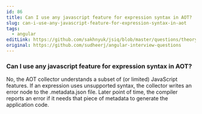 ```yaml
---
id: 86
title: Can I use any javascript feature for expression syntax in AOT?
slug: can-i-use-any-javascript-feature-for-expression-syntax-in-aot
tags:
  - angular
editLink: https://github.com/sakhnyuk/jsiq/blob/master/questions/theory/angular/86.md
original: https://github.com/sudheerj/angular-interview-questions
---
```


### Can I use any javascript feature for expression syntax in AOT?

No, the AOT collector understands a subset of (or limited) JavaScript features. If an expression uses unsupported syntax, the collector writes an error node to the .metadata.json file. Later point of time, the compiler reports an error if it needs that piece of metadata to generate the application code.
